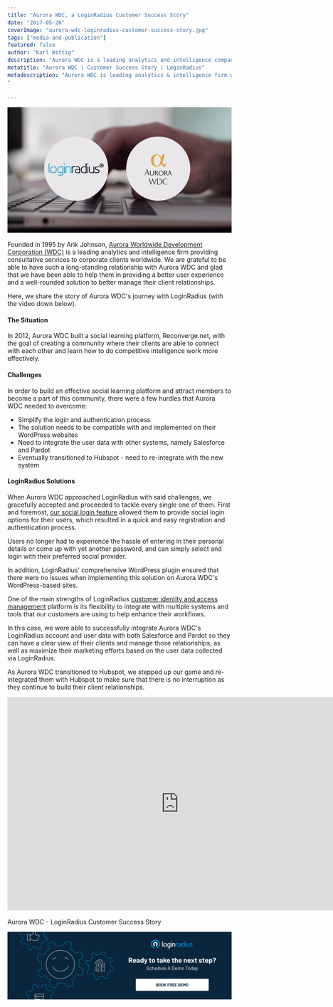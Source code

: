 ```yaml
---
title: "Aurora WDC, a LoginRadius Customer Success Story"
date: "2017-05-26"
coverImage: "aurora-wdc-loginradius-customer-success-story.jpg"
tags: ["media-and-publication"]
featured: false 
author: "Karl Wittig"
description: "Aurora WDC is a leading analytics and intelligence company that has been able, with the aid of LoginRadius, to provide its members with an improved user experience and to better manage their customer relationships."
metatitle: "Aurora WDC | Customer Success Story | LoginRadius"
metadescription: "Aurora WDC is leading analytics & intelligence firm who, with the help of LoginRadius, able to provide an improved user experience for their members
"

---
```


![](LR-Aurora-WDC.jpg)

Founded in 1995 by Arik Johnson, [Aurora Worldwide Development Corporation (WDC)](https://aurorawdc.com/) is a leading analytics and intelligence firm providing consultative services to corporate clients worldwide. We are grateful to be able to have such a long-standing relationship with Aurora WDC and glad that we have been able to help them in providing a better user experience and a well-rounded solution to better manage their client relationships.

Here, we share the story of Aurora WDC's journey with LoginRadius (with the video down below).

#### **The Situation**

In 2012, Aurora WDC built a social learning platform, Reconverge.net, with the goal of creating a community where their clients are able to connect with each other and learn how to do competitive intelligence work more effectively.

#### **Challenges**

In order to build an effective social learning platform and attract members to become a part of this community, there were a few hurdles that Aurora WDC needed to overcome:

- Simplify the login and authentication process
- The solution needs to be compatible with and implemented on their WordPress websites
- Need to integrate the user data with other systems, namely Salesforce and Pardot
- Eventually transitioned to Hubspot - need to re-integrate with the new system

#### **LoginRadius Solutions**

When Aurora WDC approached LoginRadius with said challenges, we gracefully accepted and proceeded to tackle every single one of them. First and foremost, [our social login feature](https://www.loginradius.com/social-login/) allowed them to provide social login options for their users, which resulted in a quick and easy registration and authentication process.

Users no longer had to experience the hassle of entering in their personal details or come up with yet another password, and can simply select and login with their preferred social provider.

In addition, LoginRadius' comprehensive WordPress plugin ensured that there were no issues when implementing this solution on Aurora WDC's WordPress-based sites.

One of the main strengths of LoginRadius [customer identity and access management](https://www.loginradius.com/blog/identity/customer-identity-and-access-management/) platform is its flexibility to integrate with multiple systems and tools that our customers are using to help enhance their workflows.

In this case, we were able to successfully integrate Aurora WDC's LoginRadius account and user data with both Salesforce and Pardot so they can have a clear view of their clients and manage those relationships, as well as maximize their marketing efforts based on the user data collected via LoginRadius.

As Aurora WDC transitioned to Hubspot, we stepped up our game and re-integrated them with Hubspot to make sure that there is no interruption as they continue to build their client relationships.

<iframe width="770" height="480" src="https://www.youtube.com/embed/4AIlzL5QRqo" frameborder="0" allow="accelerometer; autoplay; clipboard-write; encrypted-media; gyroscope; picture-in-picture" allowfullscreen></iframe>

Aurora WDC - LoginRadius Customer Success Story

[![book-free-demo-loginradius](../../assets/book-a-demo-loginradius.png)](https://www.loginradius.com/book-a-demo/)
